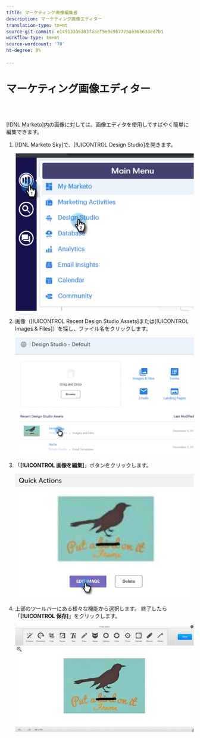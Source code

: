 ```yaml
---
title: マーケティング画像編集者
description: マーケティング画像エディター
translation-type: tm+mt
source-git-commit: e149133a5383faaef5e9c9b7775ae36e633ed7b1
workflow-type: tm+mt
source-wordcount: '70'
ht-degree: 0%

---
```



# マーケティング画像エディター

<br> 

[!DNL Marketo]内の画像に対しては、画像エディタを使用してすばやく簡単に編集できます。

1. [!DNL Marketo Sky]で、[!UICONTROL Design Studio]を開きます。

   ![イメージ1](/help/sky/assets/design-studio/marketo-image-editor/marketo-image-editor-1.png)

1. 画像（[!UICONTROL Recent Design Studio Assets]または[!UICONTROL Images &amp; Files]）を探し、ファイル名をクリックします。

   ![イメージ2](/help/sky/assets/design-studio/marketo-image-editor/marketo-image-editor-2.png)

1. 「**[!UICONTROL 画像を編集]**」ボタンをクリックします。

   ![イメージ3](/help/sky/assets/design-studio/marketo-image-editor/marketo-image-editor-3.png)

1. 上部のツールバーにある様々な機能から選択します。 終了したら「**[!UICONTROL 保存]**」をクリックします。

   ![画像4](/help/sky/assets/design-studio/marketo-image-editor/marketo-image-editor-4.png)